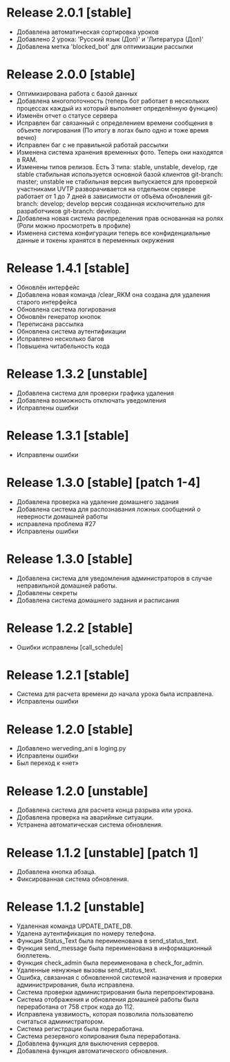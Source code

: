 # Release 2.0.1 [stable]
- Добавлена автоматическая сортировка уроков
- Добавлено 2 урока: 'Русский язык (Доп)' и 'Литература (Доп)'
- Добавлена метка 'blocked_bot' для оптимизации рассылки

# Release 2.0.0 [stable]
- Оптимизирована работа с базой данных
- Добавлена многопоточность (теперь бот работает в нескольких процессах каждый из который выполняет определённую функцию)
- Изменён отчет о статусе сервера
- Исправлен баг связанный с определением времени сообщения в объекте логирования (По итогу в логах было одно и тоже время вечно)
- Исправлен баг с не правильной работай рассылки
- Изменена система хранения временных фото. Теперь они находятся в RAM.
- Изменены типов релизов. Есть 3 типа: stable, unstable, develop, где stable стабильная используется основной базой клиентов git-branch: master; unstable не стабильная версия выпускается для проверкой участниками UVTP разворачивается на отдельном сервере работает от 1 до 7 дней в зависимости от объёма обновления git-branch: develop; develop версия созданная исключительно для разработчиков git-branch: develop.
- Добавлена новая система распределения прав основанная на ролях (Роли можно просмотреть в профиле)
- Изменена система конфигурации теперь все конфиденциальные данные и токены хранятся в переменных окружения

# Release 1.4.1 [stable]
- Обновлён интерфейс
- Добавлена новая команда /clear_RKM она создана для удаления старого интерфейса
- Обновлена система логирования
- Обновлён генератор кнопок
- Переписана рассылка
- Обновлена система аутентификации
- Исправлено несколько багов
- Повышена читабельность кода

# Release 1.3.2 [unstable]
- Добавлена ​​система для проверки графика удаления
- Добавлена ​​возможность отключать уведомления
- Исправлены ошибки

# Release 1.3.1 [stable]
- Исправлены ошибки

# Release 1.3.0 [stable] [patch 1-4]
- Добавлена ​​проверка на удаление домашнего задания
- Добавлена ​​система для распознавания ложных сообщений о неверности домашней работы
- исправлена проблема #27
- Исправлены ошибки

# Release 1.3.0 [stable]
- Добавлена ​​система для уведомления администраторов в случае неправильной домашней работы.
- Добавлены секреты
- Добавлена ​​система домашнего задания и расписания

# Release 1.2.2 [stable]
- Ошибки исправлены [call_schedule]

# Release 1.2.1 [stable]
- Система для расчета времени до начала урока была исправлена.
- Исправлены ошибки

# Release 1.2.0 [stable]
- Добавлено werveding_ani в loging.py
- Исправлены ошибки
- Был переход к «нет»

# Release 1.2.0 [unstable]
- Добавлена ​​система для расчета конца разрыва или урока.
- Добавлена ​​проверка на аварийные ситуации.
- Устранена автоматическая система обновления.

# Release 1.1.2 [unstable] [patch 1]
- Добавлена ​​кнопка абзаца.
- Фиксированная система обновления.

# Release 1.1.2 [unstable]
- Удаленная команда UPDATE_DATE_DB.
- Удалена аутентификация по номеру телефона.
- Функция Status_Text была переименована в send_status_text.
- Функция send_message была переименована в информационный бюллетень.
- Функция check_admin была переименована в check_for_admin.
- Удаленные ненужные вызовы send_status_text.
- Ошибка, связанная с обновленной системой назначения и проверки администрирования, была исправлена.
- Система проверки администрирования была перепроектирована.
- Система отображения и обновления домашней работы была переработана от 758 строк кода до 112.
- Исправлена ​​уязвимость, которая позволила пользователю считаться администратором.
- Система регистрации была переработана.
- Система резервного копирования была переработана.
- Добавлена ​​функция для выключения серверов.
- Добавлена ​​функция автоматического обновления.